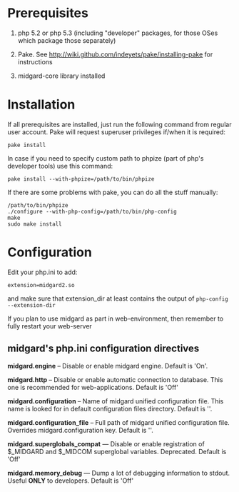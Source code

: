 Prerequisites
=============

1. php 5.2 or php 5.3 (including "developer" packages, for those OSes which package those separately)

2. Pake. See http://wiki.github.com/indeyets/pake/installing-pake for instructions

3. midgard-core library installed


Installation
============

If all prerequisites are installed, just run the following command from regular user account. Pake will request superuser privileges if/when it is required:

    pake install

In case if you need to specify custom path to phpize (part of php's developer tools) use this command:

    pake install --with-phpize=/path/to/bin/phpize

If there are some problems with pake, you can do all the stuff manually:

    /path/to/bin/phpize
    ./configure --with-php-config=/path/to/bin/php-config
    make
    sudo make install


Configuration
=============

Edit your php.ini to add:

    extension=midgard2.so

and make sure that extension_dir at least contains the output of `php-config --extension-dir`

If you plan to use midgard as part in web-environment, then remember to fully restart your web-server


midgard's php.ini configuration directives
------------------------------------------

**midgard.engine** – Disable or enable midgard engine. Default is 'On'.

**midgard.http** – Disable or enable automatic connection to database. This one is recommended for web-applications. Default is 'Off'

**midgard.configuration** – Name of midgard unified configuration file. This name is looked for in default configuration files directory. Default is ''.

**midgard.configuration_file** – Full path of midgard unified configuration file. Overrides midgard.configuration key. Default is ''.

**midgard.superglobals\_compat** — Disable or enable registration of $\_MIDGARD and $\_MIDCOM superglobal variables. Deprecated. Default is 'Off'

**midgard.memory\_debug** — Dump a lot of debugging information to stdout. Useful **ONLY** to developers. Default is 'Off'
